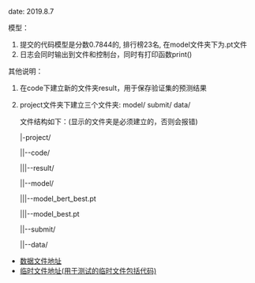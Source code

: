 date: 2019.8.7

模型：
1. 提交的代码模型是分数0.7844的, 排行榜23名, 在model文件夹下为.pt文件
2. 日志会同时输出到文件和控制台，同时有打印函数print()

其他说明：
1. 在code下建立新的文件夹result，用于保存验证集的预测结果
2. project文件夹下建立三个文件夹: model/  submit/   data/

    文件结构如下：(显示的文件夹是必须建立的，否则会报错)

    |-project/

    ||--code/

    |||--result/

    ||--model/

    |||--model_bert_best.pt

    |||--model_best.pt

    ||--submit/
    
    ||--data/



- [数据文件地址](https://www.dropbox.com/sh/tz9jg40hdhw7ovk/AAAq2PocxtjnrC9cOMVD2S2na?dl=0)
- [临时文件地址(用于测试的临时文件包括代码)](https://www.dropbox.com/sh/d1s9z9he1nkj3yp/AADr2ThJUcU0ozDXGcknIlD-a?dl=0)
